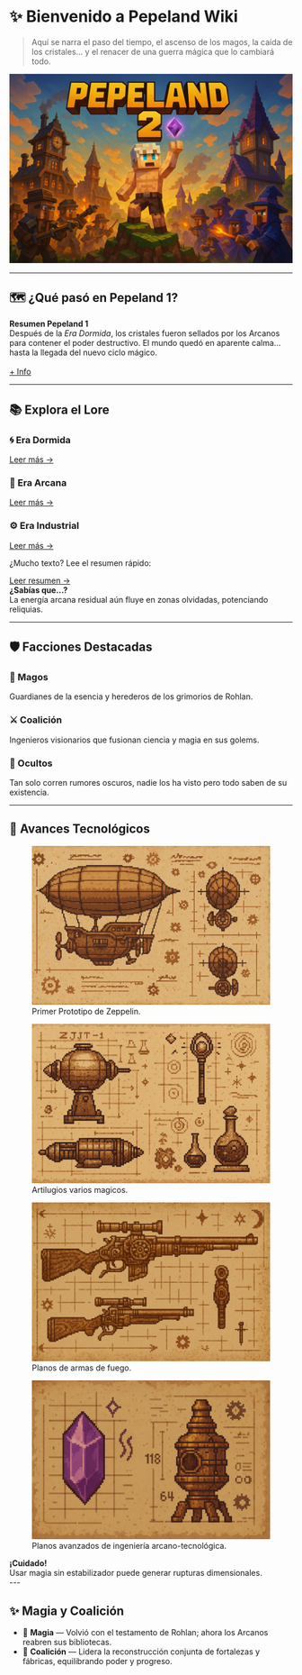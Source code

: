 # ✨ Bienvenido a **Pepeland Wiki**

> Aquí se narra el paso del tiempo, el ascenso de los magos, la caída de los cristales... y el renacer de una guerra mágica que lo cambiará todo.

<p align="center">
  <img src="other/images/portada.png" alt="Pepeland Portada" width="1200">
</p>

---

## 🗺️ ¿Qué pasó en **Pepeland 1**?

<div class="info-box">
  <strong>Resumen Pepeland 1</strong><br>
  Después de la <em>Era Dormida</em>, los cristales fueron sellados por los Arcanos para contener el poder 
  destructivo. El mundo quedó en aparente calma… hasta la llegada del nuevo ciclo mágico. 
    <br><br>
    <div style="display:flex; text-align:center;"><a href="Lore/Pepeland_1">+ Info</a></div>
</div>

---

## 📚 Explora el **Lore**

<div class="card-grid">
  <div class="card">
    <h3>🌀 Era Dormida</h3>
    <a href="Lore/1.%20Era%20Dormida/ERA%20DORMIDA">Leer más →</a>
  </div>
  <div class="card">
    <h3>🌟 Era Arcana</h3>
    <a href="Lore/2.%20Era%20Arcana/1._El_Despertar_y_la_Expansion">Leer más →</a>
  </div>
  <div class="card">
    <h3>⚙️ Era Industrial</h3>
    <a href="Lore/3.%20Era%20Industrial/ERA%20INDUSTRIAL">Leer más →</a>
  </div>
</div>

<div class="cta-box">
  <p>¿Mucho texto? Lee el resumen rápido:</p>
  <a class="cta-button" href="Lore/Resumen">Leer resumen →</a>
</div>

<div class="admonition note">
  <strong>¿Sabías que…?</strong><br>
  La energía arcana residual aún fluye en zonas olvidadas, potenciando reliquias.
</div>


---

## 🛡️ Facciones Destacadas

<div class="card-grid">
  <div class="card">
    <h3>🔮 Magos</h3>
    <p>Guardianes de la esencia y herederos de los grimorios de Rohlan.</p>
  </div>
  <div class="card">
    <h3>⚔️ Coalición</h3>
    <p>Ingenieros visionarios que fusionan ciencia y magia en sus golems.</p>
  </div>
  <div class="card">
    <h3>🤖 Ocultos</h3>
    <p>Tan solo corren rumores oscuros, nadie los ha visto pero todo saben de su existencia.</p>
  </div>
</div>



---

## 🔧 Avances Tecnológicos
<div class="image-grid">
  <figure>
    <img src="other/images/plano1.png" alt="Planos de Tecnología">
    <figcaption>Primer Prototipo de Zeppelin.</figcaption>
  </figure>
  <figure>
    <img src="other/images/plano2.png" alt="Planos de Tecnología">
    <figcaption>Artilugios varios magicos.</figcaption>
  </figure>
  <figure>
    <img src="other/images/plano3.png" alt="Planos de Tecnología">
    <figcaption>Planos de armas de fuego.</figcaption>
  </figure>
  <figure>
    <img src="other/images/plano4.png" alt="Planos de Tecnología">
    <figcaption>Planos avanzados de ingeniería arcano-tecnológica.</figcaption>
  </figure>
</div>


<div class="admonition warning">
  <strong>¡Cuidado!</strong><br>
  Usar magia sin estabilizador puede generar rupturas dimensionales.
</div>
---

## ✨ Magia y Coalición

<ul class="feature-list">
  <li>🔮 <strong>Magia</strong> — Volvió con el testamento de Rohlan; ahora los Arcanos reabren sus bibliotecas.</li>
  <li>🤝 <strong>Coalición</strong> — Lidera la reconstrucción conjunta de fortalezas y fábricas, equilibrando poder y progreso.</li>
</ul>
